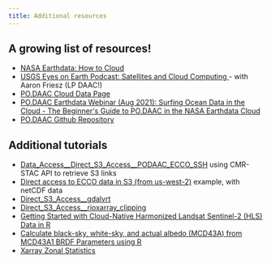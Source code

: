 ```yaml
---
title: Additional resources
---
```


## A growing list of resources!

- [NASA Earthdata: How to Cloud](https://earthdata.nasa.gov/learn/user-resources/webinars-and-tutorials/how-to-cloud-for-earth-scientists)
- [USGS Eyes on Earth Podcast: Satellites and Cloud Computing ](https://www.usgs.gov/centers/eros/science/eyes-earth-episode-58-satellites-and-cloud-computing?qt-science_center_objects=0#qt-science_center_objects) - with Aaron Friesz (LP DAAC!)
- [PO.DAAC Cloud Data Page](https://podaac.jpl.nasa.gov/cloud-datasets/about)
- [PO.DAAC Earthdata Webinar (Aug 2021): Surfing Ocean Data in the Cloud - The Beginner's Guide to PO.DAAC in the NASA Earthdata Cloud](https://podaac.jpl.nasa.gov/animations/Webinar_Surfing_Ocean_Data_in_the_Cloud_Beginners_Guide_PO.DAAC_NASA_Earthdata_Cloud)
- [PO.DAAC Github Repository](https://github.com/podaac)


## Additional tutorials

- [Data_Access__Direct_S3_Access__PODAAC_ECCO_SSH](https://github.com/NASA-Openscapes/2021-Cloud-Hackathon/blob/main/tutorials/Additional_Resources__Data_Access__Direct_S3_Access__PODAAC_ECCO_SSH.ipynb) using CMR-STAC API to retrieve S3 links
- [Direct access to ECCO data in S3 (from us-west-2)](https://github.com/podaac/ECCO/blob/main/Data_Access/cloud_direct_access_s3.ipynb) example, with netCDF data
- [Direct_S3_Access__gdalvrt](https://github.com/NASA-Openscapes/2021-Cloud-Hackathon/blob/main/tutorials/Additional_Resources__Direct_S3_Access__gdalvrt.ipynb)
- [Direct_S3_Access__rioxarray_clipping](https://github.com/NASA-Openscapes/2021-Cloud-Hackathon/blob/main/tutorials/Additional_Resources__Direct_S3_Access__rioxarray_clipping.ipynb)
- [Getting Started with Cloud-Native Harmonized Landsat Sentinel-2 (HLS) Data in R](https://lpdaac.usgs.gov/resources/e-learning/getting-started-with-cloud-native-harmonized-landsat-sentinel-2-hls-data-in-r/)
- [Calculate black-sky, white-sky, and actual albedo (MCD43A) from MCD43A1 BRDF Parameters using R](https://github.com/jjmcnelis/mcd43-calculated-albedo)
- [Xarray Zonal Statistics](https://corteva.github.io/geocube/html/examples/zonal_statistics.html)
